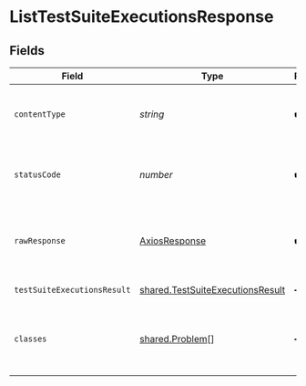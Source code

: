 # ListTestSuiteExecutionsResponse


## Fields

| Field                                                                                       | Type                                                                                        | Required                                                                                    | Description                                                                                 |
| ------------------------------------------------------------------------------------------- | ------------------------------------------------------------------------------------------- | ------------------------------------------------------------------------------------------- | ------------------------------------------------------------------------------------------- |
| `contentType`                                                                               | *string*                                                                                    | :heavy_check_mark:                                                                          | HTTP response content type for this operation                                               |
| `statusCode`                                                                                | *number*                                                                                    | :heavy_check_mark:                                                                          | HTTP response status code for this operation                                                |
| `rawResponse`                                                                               | [AxiosResponse](https://axios-http.com/docs/res_schema)                                     | :heavy_check_mark:                                                                          | Raw HTTP response; suitable for custom response parsing                                     |
| `testSuiteExecutionsResult`                                                                 | [shared.TestSuiteExecutionsResult](../../../sdk/models/shared/testsuiteexecutionsresult.md) | :heavy_minus_sign:                                                                          | successful operation                                                                        |
| `classes`                                                                                   | [shared.Problem](../../../sdk/models/shared/problem.md)[]                                   | :heavy_minus_sign:                                                                          | problem with getting test suite executions from storage                                     |